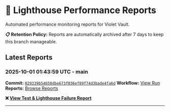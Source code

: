 # 🔦 Lighthouse Performance Reports

Automated performance monitoring reports for Violet Vault.

**📋 Retention Policy:** Reports are automatically archived after 7 days to keep this branch manageable.

## Latest Reports

### 2025-10-01 01:43:59 UTC - main

**Commit:** [`029339b54650dbe673f036ef89f74d3bade4fa6d`](https://github.com/thef4tdaddy/violet-vault/commit/029339b54650dbe673f036ef89f74d3bade4fa6d)
**Workflow:** [View Run](https://github.com/thef4tdaddy/violet-vault/actions/runs/18148541538)
**Reports:** [Browse Reports](https://github.com/thef4tdaddy/violet-vault/tree/lighthouse-reports/reports/main/2025-10-01_01-43-57)

**❌ [View Test & Lighthouse Failure Report](./reports/main/2025-10-01_01-43-57/test-and-lighthouse-failures.md)**


---

